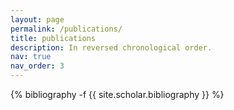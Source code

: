 ```yaml
---
layout: page
permalink: /publications/
title: publications
description: In reversed chronological order.
nav: true
nav_order: 3
---
```

<!-- _pages/publications.md -->
<div class="publications">

{% bibliography -f {{ site.scholar.bibliography }} %}

</div>
